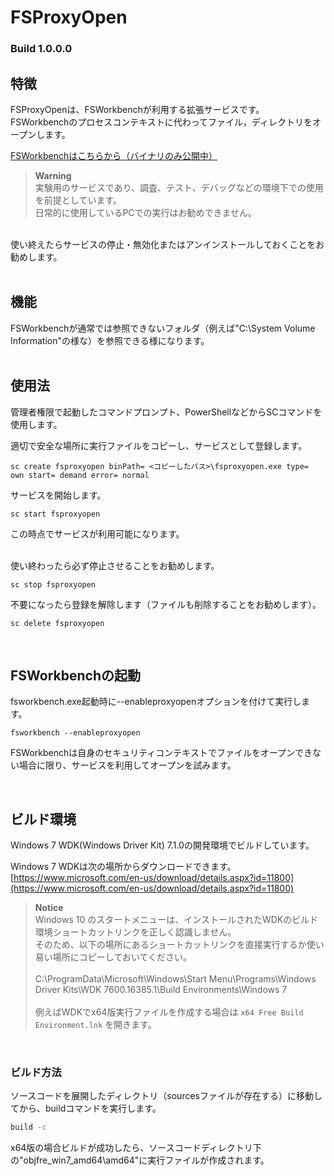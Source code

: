 # FSProxyOpen
### Build 1.0.0.0

## 特徴
FSProxyOpenは、FSWorkbenchが利用する拡張サービスです。    
FSWorkbenchのプロセスコンテキストに代わってファイル，ディレクトリをオープンします。

[FSWorkbenchはこちらから（バイナリのみ公開中）](https://github.com/yamashita-software-works/FSWorkbench/releases)
<br>
>**Warning**<br>
実験用のサービスであり、調査、テスト、デバッグなどの環境下での使用を前提としています。<br>
日常的に使用しているPCでの実行はお勧めできません。<br>
<br>
使い終えたらサービスの停止・無効化またはアンインストールしておくことをお勧めします。<br>

<br>

## 機能
FSWorkbenchが通常では参照できないフォルダ（例えば"C:\System Volume Information"の様な）を参照できる様になります。
<br><br>
## 使用法
管理者権限で起動したコマンドプロンプト、PowerShellなどからSCコマンドを使用します。

適切で安全な場所に実行ファイルをコピーし、サービスとして登録します。
```
sc create fsproxyopen binPath= <コピーしたパス>\fsproxyopen.exe type= own start= demand error= normal
```

サービスを開始します。
```
sc start fsproxyopen
```

この時点でサービスが利用可能になります。
<br>
<br>

使い終わったら必ず停止させることをお勧めします。
```
sc stop fsproxyopen
```

不要になったら登録を解除します（ファイルも削除することをお勧めします）。
```
sc delete fsproxyopen
```
<br>

## FSWorkbenchの起動
fsworkbench.exe起動時に--enableproxyopenオプションを付けて実行します。
```
fsworkbench --enableproxyopen
```
FSWorkbenchは自身のセキュリティコンテキストでファイルをオープンできない場合に限り、サービスを利用してオープンを試みます。

<br>

## ビルド環境
Windows 7 WDK(Windows Driver Kit) 7.1.0の開発環境でビルドしています。

Windows 7 WDKは次の場所からダウンロードできます。  
[https://www.microsoft.com/en-us/download/details.aspx?id=11800](https://www.microsoft.com/en-us/download/details.aspx?id=11800)


>**Notice**   
Windows 10 のスタートメニューは、インストールされたWDKのビルド環境ショートカットリンクを正しく認識しません。<br>
そのため、以下の場所にあるショートカットリンクを直接実行するか使い易い場所にコピーしておいてください。<br><br>
C:\ProgramData\Microsoft\Windows\Start Menu\Programs\Windows Driver Kits\WDK 7600.16385.1\Build Environments\Windows 7<br><br>
例えばWDKでx64版実行ファイルを作成する場合は `x64 Free Build Environment.lnk` を開きます。

<br>

### ビルド方法
ソースコードを展開したディレクトリ（sourcesファイルが存在する）に移動してから、buildコマンドを実行します。 

```sh
build -c
```

x64版の場合ビルドが成功したら、ソースコードディレクトリ下の"objfre_win7_amd64\amd64"に実行ファイルが作成されます。

